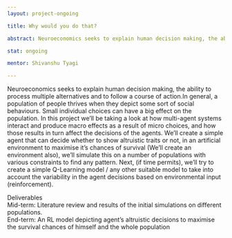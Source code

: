 ```yaml
---
layout: project-ongoing

title: Why would you do that?

abstract: Neuroeconomics seeks to explain human decision making, the ability to process multiple alternatives and to follow a course of action.In general, a population of people thrives when they depict some sort of social behaviours. Small individual choices can have a big effect on the population. In this project we’ll be taking a look at how multi-agent systems interact and produce macro effects as a result of micro choices, and how those results in turn affect the decisions of the agents.

stat: ongoing 

mentor: Shivanshu Tyagi

---
```

Neuroeconomics seeks to explain human decision making, the ability to process multiple alternatives and to follow a course of action.In general, a population of people thrives when they depict some sort of social behaviours. Small individual choices can have a big effect on the population. In this project we’ll be taking a look at how multi-agent systems interact and produce macro effects as a result of micro choices, and how those results in turn affect the decisions of the agents. We’ll create a simple agent that can decide whether to show altruistic traits or not, in an artificial environment to maximise it’s chances of survival (We’ll create an environment also), we’ll simulate this on a number of populations with various constraints to find any pattern. Next, (if time permits), we’ll try to create a simple Q-Learning model / any other suitable model to take into account the variability in the agent decisions based on environmental input (reinforcement). <br>

Deliverables  
Mid-term: Literature review and results of the initial simulations on different populations.  
End-term: An RL model depicting agent’s altruistic decisions to maximise the survival chances of himself and the whole population
